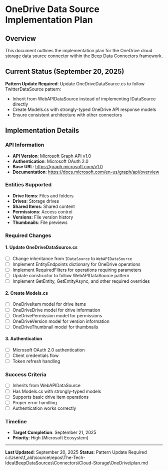 # OneDrive Data Source Implementation Plan

## Overview
This document outlines the implementation plan for the OneDrive cloud storage data source connector within the Beep Data Connectors framework.

## Current Status (September 20, 2025)
**Pattern Update Required**: Update OneDriveDataSource.cs to follow TwitterDataSource pattern:
- Inherit from WebAPIDataSource instead of implementing IDataSource directly
- Create Models.cs with strongly-typed OneDrive API response models
- Ensure consistent architecture with other connectors

## Implementation Details

### API Information
- **API Version**: Microsoft Graph API v1.0
- **Authentication**: Microsoft OAuth 2.0
- **Base URL**: https://graph.microsoft.com/v1.0
- **Documentation**: https://docs.microsoft.com/en-us/graph/api/overview

### Entities Supported
- **Drive Items**: Files and folders
- **Drives**: Storage drives
- **Shared Items**: Shared content
- **Permissions**: Access control
- **Versions**: File version history
- **Thumbnails**: File previews

### Required Changes

#### 1. Update OneDriveDataSource.cs
- [ ] Change inheritance from `IDataSource` to `WebAPIDataSource`
- [ ] Implement EntityEndpoints dictionary for OneDrive operations
- [ ] Implement RequiredFilters for operations requiring parameters
- [ ] Update constructor to follow WebAPIDataSource pattern
- [ ] Implement GetEntity, GetEntityAsync, and other required overrides

#### 2. Create Models.cs
- [ ] OneDriveItem model for drive items
- [ ] OneDriveDrive model for drive information
- [ ] OneDrivePermission model for permissions
- [ ] OneDriveVersion model for version information
- [ ] OneDriveThumbnail model for thumbnails

#### 3. Authentication
- [ ] Microsoft OAuth 2.0 authentication
- [ ] Client credentials flow
- [ ] Token refresh handling

### Success Criteria
- [ ] Inherits from WebAPIDataSource
- [ ] Has Models.cs with strongly-typed models
- [ ] Supports basic drive item operations
- [ ] Proper error handling
- [ ] Authentication works correctly

### Timeline
- **Target Completion**: September 21, 2025
- **Priority**: High (Microsoft Ecosystem)

---

**Last Updated**: September 20, 2025
**Status**: Pattern Update Required</content>
<parameter name="filePath">c:\Users\f_ald\source\repos\The-Tech-Idea\BeepDataSources\Connectors\Cloud-Storage\OneDrive\plan.md